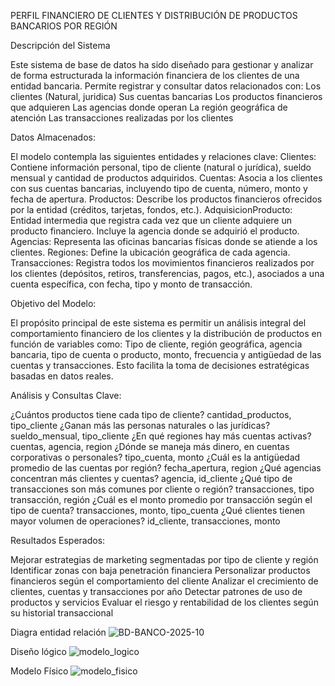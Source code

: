PERFIL FINANCIERO DE CLIENTES Y DISTRIBUCIÓN DE PRODUCTOS BANCARIOS POR REGIÓN

Descripción del Sistema

Este sistema de base de datos ha sido diseñado para gestionar y analizar de forma estructurada la información financiera de los clientes de una entidad bancaria. Permite registrar y consultar datos relacionados con:
Los clientes (Natural, juridica)
Sus cuentas bancarias
Los productos financieros que adquieren
Las agencias donde operan
La región geográfica de atención
Las transacciones realizadas por los clientes

Datos Almacenados:

El modelo contempla las siguientes entidades y relaciones clave:
Clientes: Contiene información personal, tipo de cliente (natural o jurídica), sueldo mensual y cantidad de productos adquiridos.
Cuentas: Asocia a los clientes con sus cuentas bancarias, incluyendo tipo de cuenta, número, monto y fecha de apertura.
Productos: Describe los productos financieros ofrecidos por la entidad (créditos, tarjetas, fondos, etc.).
AdquisicionProducto: Entidad intermedia que registra cada vez que un cliente adquiere un producto financiero. Incluye la agencia donde se adquirió el producto.
Agencias: Representa las oficinas bancarias físicas donde se atiende a los clientes.
Regiones: Define la ubicación geográfica de cada agencia.
Transacciones: Registra todos los movimientos financieros realizados por los clientes (depósitos, retiros, transferencias, pagos, etc.), asociados a una cuenta específica, con fecha, tipo y monto de transacción.

Objetivo del Modelo:

El propósito principal de este sistema es permitir un análisis integral del comportamiento financiero de los clientes y la distribución de productos en función de variables como:
Tipo de cliente, región geográfica, agencia bancaria, tipo de cuenta o producto, monto, frecuencia y antigüedad de las cuentas y transacciones.
Esto facilita la toma de decisiones estratégicas basadas en datos reales.

Análisis y Consultas Clave:

¿Cuántos productos tiene cada tipo de cliente?	cantidad_productos, tipo_cliente
¿Ganan más las personas naturales o las jurídicas?	sueldo_mensual, tipo_cliente
¿En qué regiones hay más cuentas activas?	cuentas, agencia, region
¿Dónde se maneja más dinero, en cuentas corporativas o personales?	tipo_cuenta, monto
¿Cuál es la antigüedad promedio de las cuentas por región?	fecha_apertura, region
¿Qué agencias concentran más clientes y cuentas?	agencia, id_cliente
¿Qué tipo de transacciones son más comunes por cliente o región? transacciones, tipo transacción, región
¿Cuál es el monto promedio por transacción según el tipo de cuenta?	transacciones, monto, tipo_cuenta
¿Qué clientes tienen mayor volumen de operaciones?	id_cliente, transacciones, monto

Resultados Esperados:

Mejorar estrategias de marketing segmentadas por tipo de cliente y región
Identificar zonas con baja penetración financiera
Personalizar productos financieros según el comportamiento del cliente
Analizar el crecimiento de clientes, cuentas y transacciones por año
Detectar patrones de uso de productos y servicios
Evaluar el riesgo y rentabilidad de los clientes según su historial transaccional

Diagra entidad relación
![BD-BANCO-2025-10](https://github.com/user-attachments/assets/3b89ebc1-8333-4ffa-8090-b3706992b084)

Diseño lógico
![modelo_logico](https://github.com/user-attachments/assets/60612e59-fbc0-49c4-b029-818965be7e29)

Modelo Físico
![modelo_fisico](https://github.com/user-attachments/assets/07d46d9d-6e68-478d-ab82-6f5786210dcc)





